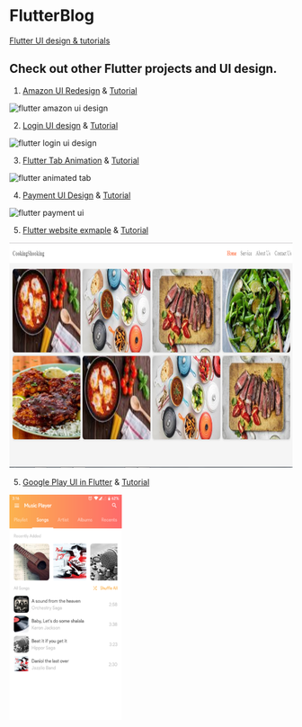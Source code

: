 # FlutterBlog
[Flutter UI design & tutorials](https://diveintoflutter.blogspot.com)

## Check out other Flutter projects and UI design.
1. [Amazon UI Redesign](https://github.com/follow2vivek/FlutterBlog/tree/master/amazon_clone) & [Tutorial](https://diveintoflutter.blogspot.com/2019/05/flutter-amazon-redesign-reference-uplabs.html)
<img src="./amazon_clone/screenshot/ss_1.png" alt="flutter amazon ui design"  width="200" height="400" />

2. [Login UI design](https://github.com/follow2vivek/FlutterBlog/tree/master/flutter_uplab_login_ui) & [Tutorial](https://diveintoflutter.blogspot.com/2019/05/flutter-uplabs-login-ui-design.html)
<img src="./flutter_uplab_login_ui/screenshot/ss_1.png" alt="flutter login ui design"  width="200" height="400" />

3. [Flutter Tab Animation](https://github.com/follow2vivek/FlutterBlog/tree/master/flutter_animated_tab) & [Tutorial](https://diveintoflutter.blogspot.com/2019/05/flutter-animated-tab-from-scratch.html)
<img src="./flutter_animated_tab/screenshot/gif_tab.gif" alt="flutter animated tab" width="200" height="400" />

4. [Payment UI Design](https://github.com/follow2vivek/FlutterBlog/tree/master/smart_pay_ui) & [Tutorial](https://diveintoflutter.blogspot.com/2019/05/flutter-payment-ui-design.html)
<img src="./smart_pay_ui/screenshot/ss_1.png" alt="flutter payment ui"  width="200" height="400" />

5. [Flutter website exmaple](https://github.com/follow2vivek/FlutterBlog/tree/master/flutter_web_cooking_ui) & [Tutorial](https://diveintoflutter.blogspot.com/2019/05/flutter-website-example.html)
<img src="./flutter_web_cooking_ui/screenshot/flutter_web_example.png" alt="flutter payment ui"  width="100%" height="400" />

5. [Google Play UI in Flutter](https://github.com/follow2vivek/FlutterBlog/tree/master/google_play_design) & [Tutorial](https://diveintoflutter.blogspot.com/2019/06/google-play-ui-design-in-flutter.html)
<img src="./google_play_design/screenshot/ss_2.png" alt="flutter google play ui"  width="200" height="400" />